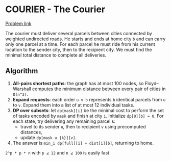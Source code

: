 # COURIER - The Courier

[Problem link](https://www.spoj.com/problems/COURIER/)

The courier must deliver several parcels between cities connected by weighted undirected roads. He starts and ends at home city `b` and can carry only one parcel at a time. For each parcel he must ride from his current location to the sender city, then to the recipient city. We must find the minimal total distance to complete all deliveries.

## Algorithm

1. **All-pairs shortest paths**: the graph has at most 100 nodes, so Floyd–Warshall computes the minimum distance between every pair of cities in `O(n^3)`.
2. **Expand requests**: each order `u v b` represents `b` identical parcels from `u` to `v`. Expand them into a list of at most 12 individual tasks.
3. **DP over subsets**: let `dp[mask][i]` be the minimal cost to perform the set of tasks encoded by `mask` and finish at city `i`. Initialize `dp[0][b] = 0`.
   For each state, try delivering any remaining parcel `k`:
   - travel to its sender `u`, then to recipient `v` using precomputed distances,
   - update `dp[mask ∪ {k}][v]`.
4. The answer is `min_i dp[full][i] + dist[i][b]`, returning to home.

`2^p * p * n` with `p ≤ 12` and `n ≤ 100` is easily fast.
